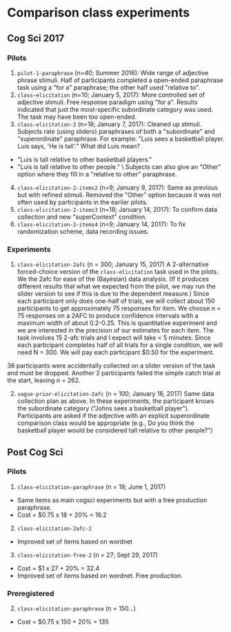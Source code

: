 # Comparison class experiments

## Cog Sci 2017

### Pilots

1. `pilot-1-paraphrase` (n=40; Summer 2016):
Wide range of adjective phrase stimuli.
Half of participants completed a open-ended paraphrase task using a "for a" paraphrase; the other half used "relative to".
2. `class-elicitation` (n=10; January 5, 2017):
More controlled set of adjective stimuli.
Free response paradigm using "for a".
Results indicated that just the most-specific subordinate category was used.
The task may have been too open-ended.
3. `class-elicitation-2` (n=18; January 7, 2017):
Cleaned up stimuli.
Subjects rate (using sliders) paraphrases of both a "subordinate" and "superordinate" paraphrase.
For example: "Luis sees a basketball player. Luis says, 'He is tall'."
What did Luis mean?
  - "Luis is tall relative to other basketball players."
  - "Luis is tall relative to other people." \\
Subjects can also give an "Other" option where they fill in a "relative to other" paraphrase.
4. `class-elicitation-2-items2` (n=9; January 9, 2017):
Same as previous but with refined stimuli.
Removed the "Other" option because it was not often used by participants in the earlier pilots.
5. `class-elicitation-2-items3` (n=18; January 14, 2017):
To confirm data collection and new "superContext" condition.
6. `class-elicitation-2-items4` (n=9; January 14, 2017):
To fix randomization scheme, data recording issues.

### Experiments

1. `class-elicitation-2afc` (n = 300; January 15, 2017)
A 2-alternative forced-choice version of the `class-elicitation` task used in the pilots.
We the 2afc for ease of the (Bayesian) data analysis.
(If it produces different results that what we expected from the pilot, we may run the slider version to see if this is due to the dependent measure.)
Since each participant only does one-half of trials, we will collect about 150 participants to get approximately 75 responses for item.
We choose n = 75 responses on a 2AFC to produce confidence intervals with a maximum width of about 0.2-0.25.
This is quantitative experiment and we are interested in the precision of our estimates for each item.
The task involves 15 2-afc trials and I expect will take < 5 minutes.
Since each participant completes half of all trials for a single condition, we will need N = 300.
We will pay each participant $0.50 for the experiment.

36 participants were accidentally collected on a slider version of the task and must be dropped.
Another 2 participants failed the simple catch trial at the start, leaving n = 262.

2. `vague-prior-elicitation-2afc` (n = 100; January 16, 2017)
Same data collection plan as above.
In these experiments, the participant knows the subordinate category ("Johns sees a basketball player").
Participants are asked if the adjective with an explicit superordinate comparison class would be appropriate (e.g., Do you think the basketball player would be considered tall relative to other people?")


## Post Cog Sci

### Pilots

1. `class-elicitation-paraphrase` (n = 18; June 1, 2017)

- Same items as main cogsci experiments but with a free production paraphrase.
- Cost = $0.75 x 18 + 20% = 16.2

2. `class-elicitation-2afc-2`

- Improved set of items based on wordnet

3. `class-elicitation-free-2` (n = 27; Sept 29, 2017)

- Cost = $1 x 27 + 20% = 32.4
- Improved set of items based on wordnet. Free production.


### Preregistered

2. `class-elicitation-paraphrase` (n = 150...)

- Cost = $0.75 x 150 + 20% = 135
